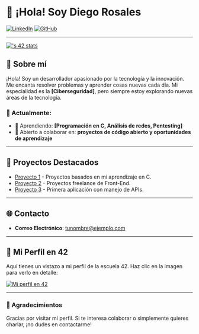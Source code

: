 # 👋 ¡Hola! Soy Diego Rosales

[![LinkedIn](https://img.shields.io/badge/LinkedIn-blue?style=flat&logo=linkedin&logoColor=white)]((https://www.linkedin.com/in/drosales96-/)) 
[![GitHub](https://img.shields.io/badge/GitHub-black?style=flat&logo=github&logoColor=white)]([https://github.com/tuusuario](https://github.com/drosales96))

---
[![<drosales>'s 42 stats](https://badge.mediaplus.ma/<greenbinary>/<drosales>)](https://github.com/oakoudad/badge42)

## 🌟 Sobre mí

¡Hola! Soy un desarrollador apasionado por la tecnología y la innovación. Me encanta resolver problemas y aprender cosas nuevas cada día. Mi especialidad es la **[Ciberseguridad]**, pero siempre estoy explorando nuevas áreas de la tecnología.

### 🚀 Actualmente:

- 🌱 Aprendiendo: **[Programación en C, Análisis de redes, Pentesting]**
- 🤝 Abierto a colaborar en: **proyectos de código abierto y oportunidades de aprendizaje**

---

## 🌟 Proyectos Destacados
- [Proyecto 1](https://github.com/drosales96/42cursus) - Proyectos basados en mi aprendizaje en C.
- [Proyecto 2](https://github.com/drosales96/Front-End) - Proyectos freelance de Front-End.
- [Proyecto 3](https://github.com/drosales96/IPFinder) - Primera aplicación con manejo de APIs.

---

## 🌐 Contacto

- **Correo Electrónico**: [tunombre@ejemplo.com](mailto:diegorcs95@gmail.com)

---

## 🌟 Mi Perfil en 42

Aquí tienes un vistazo a mi perfil de la escuela 42. Haz clic en la imagen para verlo en detalle:

[![Mi perfil en 42](https://badge42.vercel.app/api/v2/cljxdptje00060glawe1vxkcm/stats?cursusId=21&coalitionId=undefined)](https://profile.intra.42.fr/users/drosales)

---

### 🖤 Agradecimientos

Gracias por visitar mi perfil. Si te interesa colaborar o simplemente quieres charlar, ¡no dudes en contactarme!
